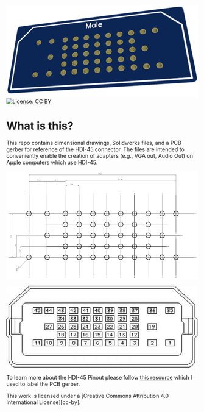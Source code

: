 ![HDI-45 PCB render](https://raw.githubusercontent.com/Stephen-Arsenault/HDI-45/main/Images/hdi-45_render.png)
[![License: CC BY](https://licensebuttons.net/l/by/4.0/80x15.png)](https://creativecommons.org/licenses/by-nc-sa/4.0/)
# What is this?
This repo contains dimensional drawings, Solidworks files, and a PCB gerber for reference of the HDI-45 connector. The files are intended to conveniently enable the creation of adapters (e.g., VGA out, Audio Out) on Apple computers which use HDI-45.

![HDI-45 Dimensional Drawing](https://raw.githubusercontent.com/Stephen-Arsenault/HDI-45/main/Images/hdi-45_drawing.jpg)

![HDI-45 Pinout](https://raw.githubusercontent.com/Stephen-Arsenault/HDI-45/main/Images/hdi-45_pinout.jpg)

To learn more about the HDI-45 Pinout please follow [this resource](https://www.macrepaircentral.us/power-macintosh-7100-series/hdi-pinouts.html) which I used to label the PCB gerber.

This work is licensed under a [Creative Commons Attribution 4.0 International License][cc-by].
